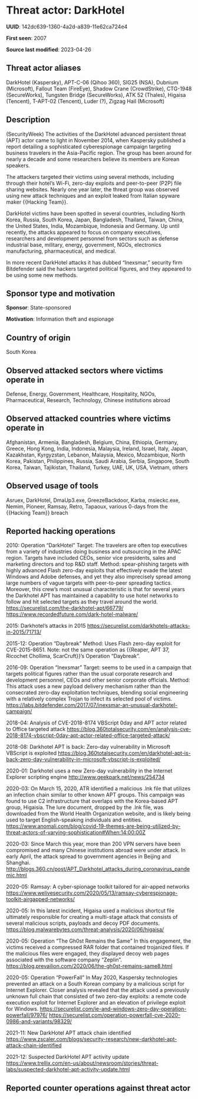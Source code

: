 # Threat actor: DarkHotel

**UUID**: 142dc639-1360-4a2d-a839-11e62ca724e4

**First seen**: 2007

**Source last modified**: 2023-04-26

## Threat actor aliases

DarkHotel (Kaspersky), APT-C-06 (Qihoo 360), SIG25 (NSA), Dubnium (Microsoft), Fallout Team (FireEye), Shadow Crane (CrowdStrike), CTG-1948 (SecureWorks), Tungsten Bridge (SecureWorks), ATK 52 (Thales), Higaisa (Tencent), T-APT-02 (Tencent), Luder (?), Zigzag Hail (Microsoft)

## Description

(SecurityWeek) The activities of the DarkHotel advanced persistent threat (APT) actor came to light in November 2014, when Kaspersky published a report detailing a sophisticated cyberespionage campaign targeting business travelers in the Asia-Pacific region. The group has been around for nearly a decade and some researchers believe its members are Korean speakers.

The attackers targeted their victims using several methods, including through their hotel’s Wi-Fi, zero-day exploits and peer-to-peer (P2P) file sharing websites. Nearly one year later, the threat group was observed using new attack techniques and an exploit leaked from Italian spyware maker {{Hacking Team}}.

DarkHotel victims have been spotted in several countries, including North Korea, Russia, South Korea, Japan, Bangladesh, Thailand, Taiwan, China, the United States, India, Mozambique, Indonesia and Germany. Up until recently, the attacks appeared to focus on company executives, researchers and development personnel from sectors such as defense industrial base, military, energy, government, NGOs, electronics manufacturing, pharmaceutical, and medical.

In more recent DarkHotel attacks it has dubbed “Inexsmar,” security firm Bitdefender said the hackers targeted political figures, and they appeared to be using some new methods.

## Sponsor type and motivation

**Sponsor**: State-sponsored

**Motivation**: Information theft and espionage


## Country of origin

South Korea

## Observed attacked sectors where victims operate in

Defense, Energy, Government, Healthcare, Hospitality, NGOs, Pharmaceutical, Research, Technology, Chinese institutions abroad

## Observed attacked countries where victims operate in

Afghanistan, Armenia, Bangladesh, Belgium, China, Ethiopia, Germany, Greece, Hong Kong, India, Indonesia, Malaysia, Ireland, Israel, Italy, Japan, Kazakhstan, Kyrgyzstan, Lebanon, Malaysia, Mexico, Mozambique, North Korea, Pakistan, Philippines, Russia, Saudi Arabia, Serbia, Singapore, South Korea, Taiwan, Tajikistan, Thailand, Turkey, UAE, UK, USA, Vietnam, others

## Observed usage of tools

Asruex, DarkHotel, DmaUp3.exe, GreezeBackdoor, Karba, msieckc.exe, Nemim, Pioneer, Ramsay, Retro, Tapaoux, various 0-days from the {{Hacking Team}} breach

## Reported hacking operations

2010: Operation “DarkHotel”
Target: The travelers are often top executives from a variety of industries doing business and outsourcing in the APAC region. Targets have included CEOs, senior vice presidents, sales and marketing directors and top R&D staff.
Method: spear-phishing targets with highly advanced Flash zero-day exploits that effectively evade the latest Windows and Adobe defenses, and yet they also imprecisely spread among large numbers of vague targets with peer-to-peer spreading tactics. Moreover, this crew’s most unusual characteristic is that for several years the Darkhotel APT has maintained a capability to use hotel networks to follow and hit selected targets as they travel around the world.
https://securelist.com/the-darkhotel-apt/66779/
https://www.recordedfuture.com/dark-hotel-malware/

2015: Darkhotel’s attacks in 2015
https://securelist.com/darkhotels-attacks-in-2015/71713/

2015-12: Operation “Daybreak”
Method: Uses Flash zero-day exploit for CVE-2015-8651.
Note: not the same operation as {{Reaper, APT 37, Ricochet Chollima, ScarCruft}}’s Operation “Daybreak”.

2016-09: Operation “Inexsmar”
Target: seems to be used in a campaign that targets political figures rather than the usual corporate research and development personnel, CEOs and other senior corporate officials.
Method: This attack uses a new payload delivery mechanism rather than the consecrated zero-day exploitation techniques, blending social engineering with a relatively complex Trojan to infect its selected pool of victims.
https://labs.bitdefender.com/2017/07/inexsmar-an-unusual-darkhotel-campaign/

2018-04: Analysis of CVE-2018-8174 VBScript 0day and APT actor related to Office targeted attack
https://blog.360totalsecurity.com/en/analysis-cve-2018-8174-vbscript-0day-apt-actor-related-office-targeted-attack/

2018-08: Darkhotel APT is back: Zero-day vulnerability in Microsoft VBScript is exploited
https://blog.360totalsecurity.com/en/darkhotel-apt-is-back-zero-day-vulnerability-in-microsoft-vbscript-is-exploited/

2020-01: Darkhotel uses a new Zero-day vulnerability in the Internet Explorer scripting engine
http://www.geekpark.net/news/254734

2020-03: On March 15, 2020, ATR identified a malicious .lnk file that utilizes an infection chain similar to other known APT groups. This campaign was found to use C2 infrastructure that overlaps with the Korea-based APT group, Higaisia. The lure document, dropped by the .lnk file, was downloaded from the World Health Organization website, and is likely being used to target English-speaking individuals and entities.
https://www.anomali.com/blog/covid-19-themes-are-being-utilized-by-threat-actors-of-varying-sophistication#When:14:00:00Z

2020-03: Since March this year, more than 200 VPN servers have been compromised and many Chinese institutions abroad were under attack. In early April, the attack spread to government agencies in Beijing and Shanghai.
http://blogs.360.cn/post/APT_Darkhotel_attacks_during_coronavirus_pandemic.html

2020-05: Ramsay: A cyber-spionage toolkit tailored for air-apped networks
https://www.welivesecurity.com/2020/05/13/ramsay-cyberespionage-toolkit-airgapped-networks/

2020-05: In this latest incident, Higaisa used a malicious shortcut file ultimately responsible for creating a multi-stage attack that consists of several malicious scripts, payloads and decoy PDF documents.
https://blog.malwarebytes.com/threat-analysis/2020/06/higaisa/

2020-05: Operation “The Gh0st Remains the Same”
In this engagement, the victims received a compressed RAR folder that contained trojanized files. If the malicious files were engaged, they displayed decoy web pages associated with the software company “Zeplin”.
https://blog.prevailion.com/2020/06/the-gh0st-remains-same8.html

2020-05: Operation “PowerFall”
In May 2020, Kaspersky technologies prevented an attack on a South Korean company by a malicious script for Internet Explorer. Closer analysis revealed that the attack used a previously unknown full chain that consisted of two zero-day exploits: a remote code execution exploit for Internet Explorer and an elevation of privilege exploit for Windows.
https://securelist.com/ie-and-windows-zero-day-operation-powerfall/97976/
https://securelist.com/operation-powerfall-cve-2020-0986-and-variants/98329/

2021-11: New DarkHotel APT attack chain identified
https://www.zscaler.com/blogs/security-research/new-darkhotel-apt-attack-chain-identified

2021-12: Suspected DarkHotel APT activity update
https://www.trellix.com/en-us/about/newsroom/stories/threat-labs/suspected-darkhotel-apt-activity-update.html

## Reported counter operations against threat actor





